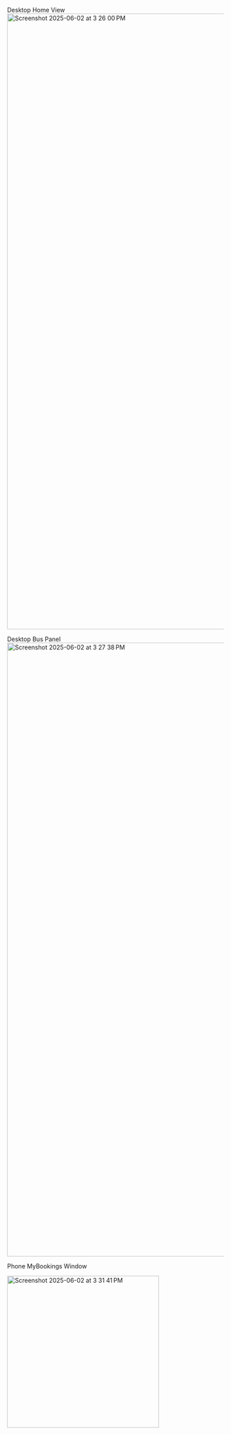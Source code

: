 Desktop Home View
<img width="1431" alt="Screenshot 2025-06-02 at 3 26 00 PM" src="https://github.com/user-attachments/assets/6503a90d-4112-4903-8f60-6b8ab6619293" />

Desktop Bus Panel
<img width="1426" alt="Screenshot 2025-06-02 at 3 27 38 PM" src="https://github.com/user-attachments/assets/7b0ba78c-5d6e-4ea9-9ccc-2b660b5844b0" />

Phone MyBookings Window

<img width="353" alt="Screenshot 2025-06-02 at 3 31 41 PM" src="https://github.com/user-attachments/assets/9ec408e2-b2ed-4449-a21f-3c5dd3189441" />
